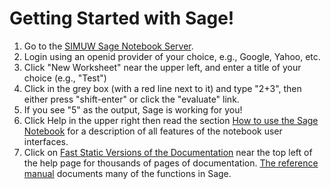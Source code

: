 Getting Started with Sage!
==========================

 1. Go to the [SIMUW Sage Notebook Server](http://simuw.sagenb.org).
 1. Login using an openid provider of your choice, e.g., Google, Yahoo, etc. 
 1. Click "New Worksheet" near the upper left, and enter a title of your choice (e.g., "Test")
 1. Click in the grey box (with a red line next to it) and type "2+3", then either press "shift-enter" or click the "evaluate" link. 
 1. If you see "5" as the output, Sage is working for you!
 1. Click Help in the upper right then read the section [How to use the Sage Notebook](http://simuw.sagenb.org/help) for a description of all features of the notebook user interfaces. 
 1. Click on [Fast Static Versions of the Documentation](http://simuw.sagenb.org/doc/static/index.html) near the top left of the help page for thousands of pages of documentation.  [The reference manual](http://simuw.sagenb.org/doc/static/reference/index.html) documents many of the functions in Sage.
